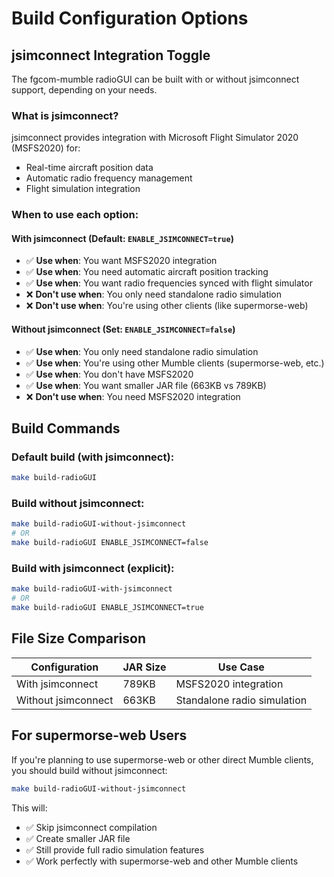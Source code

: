# Build Configuration Options

## jsimconnect Integration Toggle

The fgcom-mumble radioGUI can be built with or without jsimconnect support, depending on your needs.

### What is jsimconnect?

jsimconnect provides integration with Microsoft Flight Simulator 2020 (MSFS2020) for:
- Real-time aircraft position data
- Automatic radio frequency management
- Flight simulation integration

### When to use each option:

#### **With jsimconnect** (Default: `ENABLE_JSIMCONNECT=true`)
- ✅ **Use when**: You want MSFS2020 integration
- ✅ **Use when**: You need automatic aircraft position tracking
- ✅ **Use when**: You want radio frequencies synced with flight simulator
- ❌ **Don't use when**: You only need standalone radio simulation
- ❌ **Don't use when**: You're using other clients (like supermorse-web)

#### **Without jsimconnect** (Set: `ENABLE_JSIMCONNECT=false`)
- ✅ **Use when**: You only need standalone radio simulation
- ✅ **Use when**: You're using other Mumble clients (supermorse-web, etc.)
- ✅ **Use when**: You don't have MSFS2020
- ✅ **Use when**: You want smaller JAR file (663KB vs 789KB)
- ❌ **Don't use when**: You need MSFS2020 integration

## Build Commands

### Default build (with jsimconnect):
```bash
make build-radioGUI
```

### Build without jsimconnect:
```bash
make build-radioGUI-without-jsimconnect
# OR
make build-radioGUI ENABLE_JSIMCONNECT=false
```

### Build with jsimconnect (explicit):
```bash
make build-radioGUI-with-jsimconnect
# OR
make build-radioGUI ENABLE_JSIMCONNECT=true
```

## File Size Comparison

| Configuration | JAR Size | Use Case |
|---------------|----------|----------|
| With jsimconnect | 789KB | MSFS2020 integration |
| Without jsimconnect | 663KB | Standalone radio simulation |

## For supermorse-web Users

If you're planning to use supermorse-web or other direct Mumble clients, you should build without jsimconnect:

```bash
make build-radioGUI-without-jsimconnect
```

This will:
- ✅ Skip jsimconnect compilation
- ✅ Create smaller JAR file
- ✅ Still provide full radio simulation features
- ✅ Work perfectly with supermorse-web and other Mumble clients
